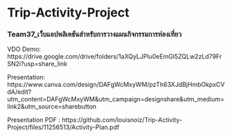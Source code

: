 # Trip-Activity-Project
<h3>Team37_เว็บแอปพลิเคชันสำหรับการวางแผนกิจกรรมการท่องเที่ยว</h3
<p>VDO Demo: https://drive.google.com/drive/folders/1aXQyLJPlu0eEmGl5ZQLw2zLd79FrSN2i?usp=share_link</p>
<p>Presentation: https://www.canva.com/design/DAFgWcMxyWM/pzTh63XJdBjHmbOkpxCVdA/edit?utm_content=DAFgWcMxyWM&utm_campaign=designshare&utm_medium=link2&utm_source=sharebutton</p>
<p> Presentation PDF : https://github.com/louisnoiz/Trip-Activity-Project/files/11256513/Activity-Plan.pdf </p>
